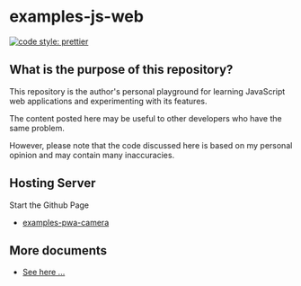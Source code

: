 # examples-js-web

[![code style: prettier](https://img.shields.io/badge/code_style-prettier-ff69b4.svg?style=flat-square)](https://github.com/prettier/prettier)

## What is the purpose of this repository?

This repository is the author's personal playground for learning JavaScript web applications and experimenting with its features.

The content posted here may be useful to other developers who have the same problem.

However, please note that the code discussed here is based on my personal opinion and may contain many inaccuracies.

## Hosting Server

Start the Github Page

- [examples-pwa-camera](https://suzu-devworks.github.io/examples-js-web/examples-pwa-camera/)

## More documents

- [See here ...](./docs/README.md)

